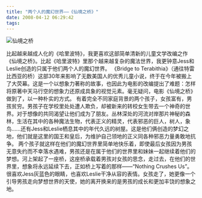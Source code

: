 ```yaml
---
title: "两个人的魔幻世界——《仙境之桥》"
date: 2008-04-12 06:29:42
tags:
---
```


![仙境之桥](../../../images/2008/07032522544055.jpg) 

比起越来越成人化的《哈里波特》，我更喜欢这部简单清新的儿童文学改编之作《仙境之桥》。比起《哈里波特》里那个越来越复杂的魔法世界，我更钟意Jess和Leslie创造的只属于他们两个人的魔幻世界。 《Bridge to Terabithia》（通往特雷比西亚的桥）这部30年来影响了无数美国人的优秀儿童小说，终于在今年被搬上了大荧幕。这是一个以想象力著称的故事，也因此为电影的改编提出了难题：怎样将原著中天马行空的想象力还原成具象的视觉元素。毫无疑问，电影《仙境之桥》做到了，以一种朴实的方式。 有着完全不同家庭背景的两个孩子，女孩富有，男孩贫穷。男孩子在学校里处处遭人欺负，却被新来的转校女生带去一个神奇的世界。对于想像的共同渴望让他们成为了朋友。丛林深处的河流对岸那片神秘的森林，生活在其中的各种魔法生物，代表正义的精灵，代表邪恶的巨人，树人，象鸟……还有Jess和Leslie栖息其中的年代久远的树屋。这是他们俩创造的梦幻之地，他们就是这里的国王和皇后，为维护自己领地的正义同各种邪恶力量勇敢地抗争。 两个孩子就这样在他们的魔幻世界里简单地快乐着，即使最后女孩因为男孩无意失约而不幸落水遇难，男孩还是在属于他们的世界里和妹妹一起继续着他们的梦想。河上架起了一座桥，这座桥承载着男孩对女孩的思念，走过去，在他们的世界里，想象将永远延续下去，正如桥上写着的那样——“Nothing Crushes Us”。 很喜欢Jess灰蓝色的眼睛，也喜欢Leslie干净从容的表情。女孩走了，她更像一个引导男孩走向梦想世界的天使，她的离开换来的是男孩的成长和更加丰饶的想象之地。